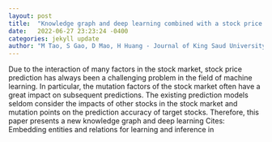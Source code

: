```yaml
---
layout: post
title:  "Knowledge graph and deep learning combined with a stock price prediction network focusing on related stocks and mutation points"
date:   2022-06-27 23:23:24 -0400
categories: jekyll update
author: "M Tao, S Gao, D Mao, H Huang - Journal of King Saud University-Computer and , 2022"
---
```

Due to the interaction of many factors in the stock market, stock price prediction has always been a challenging problem in the field of machine learning. In particular, the mutation factors of the stock market often have a great impact on subsequent predictions. The existing prediction models seldom consider the impacts of other stocks in the stock market and mutation points on the prediction accuracy of target stocks. Therefore, this paper presents a new knowledge graph and deep learning 
Cites: Embedding entities and relations for learning and inference in